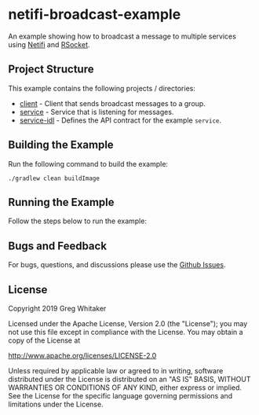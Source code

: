 # netifi-broadcast-example
An example showing how to broadcast a message to multiple services using [Netifi](https://www.netifi.io) and [RSocket](http://rsocket.io).

## Project Structure
This example contains the following projects / directories:

- [client](client) - Client that sends broadcast messages to a group.
- [service](service) - Service that is listening for messages.
- [service-idl](service-idl) - Defines the API contract for the example `service`.

## Building the Example
Run the following command to build the example:

    ./gradlew clean buildImage

## Running the Example
Follow the steps below to run the example:

## Bugs and Feedback
For bugs, questions, and discussions please use the [Github Issues](https://github.com/gregwhitaker/netifi-broadcast-example/issues).

## License
Copyright 2019 Greg Whitaker

Licensed under the Apache License, Version 2.0 (the "License");
you may not use this file except in compliance with the License.
You may obtain a copy of the License at

   http://www.apache.org/licenses/LICENSE-2.0

Unless required by applicable law or agreed to in writing, software
distributed under the License is distributed on an "AS IS" BASIS,
WITHOUT WARRANTIES OR CONDITIONS OF ANY KIND, either express or implied.
See the License for the specific language governing permissions and
limitations under the License.
